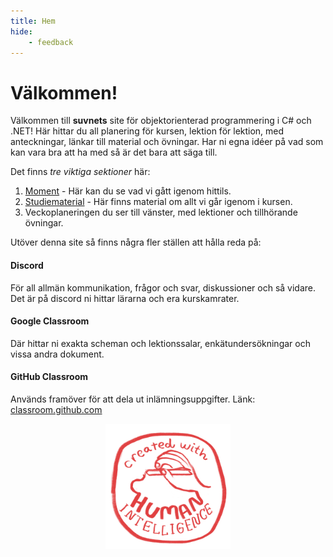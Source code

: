 ```yaml
---
title: Hem
hide:
    - feedback
---
```


# Välkommen!

Välkommen till **suvnets** site för objektorienterad programmering i C# och .NET!
Här hittar du all planering för kursen, lektion för lektion, med anteckningar, länkar till material och övningar. Har ni egna idéer på vad som kan vara bra att ha med så är det bara att säga till. 

Det finns *tre viktiga sektioner* här:

1. [Moment](moment.md) - Här kan du se vad vi gått igenom hittils.
2. [Studiematerial](material/index.md) - Här finns material om allt vi går igenom i kursen.
3. Veckoplaneringen du ser till vänster, med lektioner och tillhörande övningar.


Utöver denna site så finns några fler ställen att hålla reda på:

#### Discord
För all allmän kommunikation, frågor och svar, diskussioner och så vidare. Det är på discord ni hittar lärarna och era kurskamrater.

#### Google Classroom
Där hittar ni exakta scheman och lektionssalar, enkätundersökningar och vissa andra dokument.

#### GitHub Classroom 
Används framöver för att dela ut inlämningsuppgifter.
Länk: [classroom.github.com](https://classroom.github.com/)

<p align="center">
  <img src="assets/humanintelligence.png" width="200" height="200">
</p>

